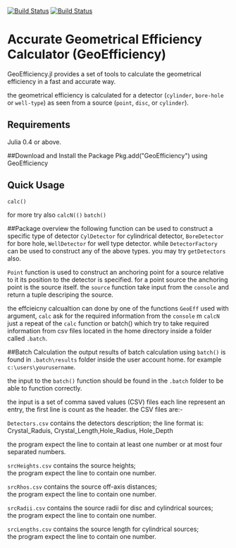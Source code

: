 
[![Build Status](https://travis-ci.org/DrKrar/GeoEfficiency.jl.svg)](https://travis-ci.org/DrKrar/GeoEfficiency.jl)  [![Build Status](https://ci.appveyor.com/api/projects/status/gnd6dqbdaxcx1c23/branch/master?svg=true)](https://ci.appveyor.com/project/DrKrar/GeoEfficiency.jl/branch/master)


# Accurate Geometrical Efficiency Calculator (GeoEfficiency)

GeoEfficiency.jl provides a set of tools to calculate the geometrical efficiency in a fast and accurate way. 

the geometrical efficiency is calculated for a detector (`cylinder`, `bore-hole` or `well-type`) as seen from a source (`point`, `disc`, or `cylinder`).


## Requirements
Julia 0.4 or above.

##Download and Install the Package
	Pkg.add("GeoEfficiency")
	using GeoEfficiency
	
## Quick Usage
	calc()
	
for more try also `calcN(()` `batch()`
	
##Package overview
the following function can be used to construct a specific type of detector 
`CylDetector` for cylindrical detector, 
`BoreDetector` for bore hole, 
`WellDetector` for well type detector.
while `DetectorFactory` can be used to construct any of the above types. you may try `getDetectors` also.


`Point` function is used to construct an anchoring point for a source relative to it its position to the detector is specified.
for a point source the  anchoring point  is the source itself. the `source` function take input from the `console` and return a tuple 
descriping the source.


the effcieicny calcualtion can done by one of the functions `GeoEff` used with argument, `calc` ask for the required information 
from the `console` m `calcN` just a repeat of the `calc` function or batch() which try to take required information from csv files located in the home directory
inside a folder called `.batch`.
	
##Batch Calculation
the output results of batch calculation using `batch()` is found in `.batch\results` folder inside the user account home.
for example	`c:\users\yourusername`.

the input to the `batch()` function should be found in the `.batch` folder to be able to function correctly.

the input is a set of comma saved values (CSV) files each line represent an entry, the first line is count as the header.
the CSV files are:-

`Detectors.csv` contains the detectors description; 
the line format is: Crystal_Raduis, Crystal_Length,Hole_Radius, Hole_Depth

the program expect the line to contain at least one number or at most four separated numbers.
	
`srcHeights.csv` contains the source heights; 	
the program expect the line to contain one number.
	
`srcRhos.csv` contains the source off-axis distances; 	 				
the program expect the line to contain one number.	

`srcRadii.csv` contains the source radii for disc and cylindrical sources; 			
the program expect the line to contain one number.	
	
	
`srcLengths.csv` contains the source length for cylindrical sources; 	
the program expect the line to contain one number.
